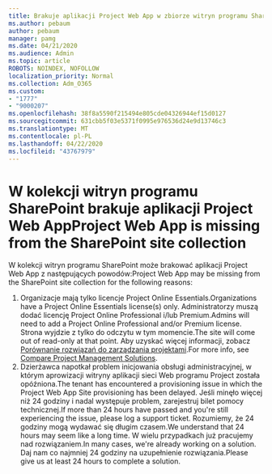 ```yaml
---
title: Brakuje aplikacji Project Web App w zbiorze witryn programu SharePoint
ms.author: pebaum
author: pebaum
manager: pamg
ms.date: 04/21/2020
ms.audience: Admin
ms.topic: article
ROBOTS: NOINDEX, NOFOLLOW
localization_priority: Normal
ms.collection: Adm_O365
ms.custom:
- "1777"
- "9000207"
ms.openlocfilehash: 38f8a5590f215494e805cde04326944ef15d0127
ms.sourcegitcommit: 631cbb5f03e5371f0995e976536d24e9d13746c3
ms.translationtype: MT
ms.contentlocale: pl-PL
ms.lasthandoff: 04/22/2020
ms.locfileid: "43767979"
---
```

# <a name="project-web-app-is-missing-from-the-sharepoint-site-collection"></a><span data-ttu-id="8df19-102">W kolekcji witryn programu SharePoint brakuje aplikacji Project Web App</span><span class="sxs-lookup"><span data-stu-id="8df19-102">Project Web App is missing from the SharePoint site collection</span></span>

<span data-ttu-id="8df19-103">W kolekcji witryn programu SharePoint może brakować aplikacji Project Web App z następujących powodów:</span><span class="sxs-lookup"><span data-stu-id="8df19-103">Project Web App may be missing from the SharePoint site collection for the following reasons:</span></span>

1. <span data-ttu-id="8df19-104">Organizacje mają tylko licencje Project Online Essentials.</span><span class="sxs-lookup"><span data-stu-id="8df19-104">Organizations have a Project Online Essentials license(s) only.</span></span> <span data-ttu-id="8df19-105">Administratorzy muszą dodać licencję Project Online Professional i/lub Premium.</span><span class="sxs-lookup"><span data-stu-id="8df19-105">Admins will need to add a Project Online Professional and/or Premium license.</span></span> <span data-ttu-id="8df19-106">Strona wyjdzie z tylko do odczytu w tym momencie.</span><span class="sxs-lookup"><span data-stu-id="8df19-106">The site will come out of read-only at that point.</span></span> <span data-ttu-id="8df19-107">Aby uzyskać więcej informacji, zobacz [Porównanie rozwiązań do zarządzania projektami](https://products.office.com/project/compare-microsoft-project-management-software?tab=1).</span><span class="sxs-lookup"><span data-stu-id="8df19-107">For more info, see [Compare Project Management Solutions](https://products.office.com/project/compare-microsoft-project-management-software?tab=1).</span></span>
2. <span data-ttu-id="8df19-108">Dzierżawca napotkał problem inicjowania obsługi administracyjnej, w którym aprowizacji witryny aplikacji sieci Web programu Project została opóźniona.</span><span class="sxs-lookup"><span data-stu-id="8df19-108">The tenant has encountered a provisioning issue in which the Project Web App Site provisioning has been delayed.</span></span> <span data-ttu-id="8df19-109">Jeśli minęło więcej niż 24 godziny i nadal występuje problem, zarejestruj bilet pomocy technicznej.</span><span class="sxs-lookup"><span data-stu-id="8df19-109">If more than 24 hours have passed and you're still experiencing the issue, please log a support ticket.</span></span> <span data-ttu-id="8df19-110">Rozumiemy, że 24 godziny mogą wydawać się długim czasem.</span><span class="sxs-lookup"><span data-stu-id="8df19-110">We understand that 24 hours may seem like a long time.</span></span> <span data-ttu-id="8df19-111">W wielu przypadkach już pracujemy nad rozwiązaniem.</span><span class="sxs-lookup"><span data-stu-id="8df19-111">In many cases, we're already working on a solution.</span></span> <span data-ttu-id="8df19-112">Daj nam co najmniej 24 godziny na uzupełnienie rozwiązania.</span><span class="sxs-lookup"><span data-stu-id="8df19-112">Please give us at least 24 hours to complete a solution.</span></span>

